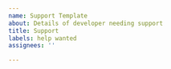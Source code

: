 ```yaml
---
name: Support Template
about: Details of developer needing support
title: Support
labels: help wanted
assignees: ''

---
```



